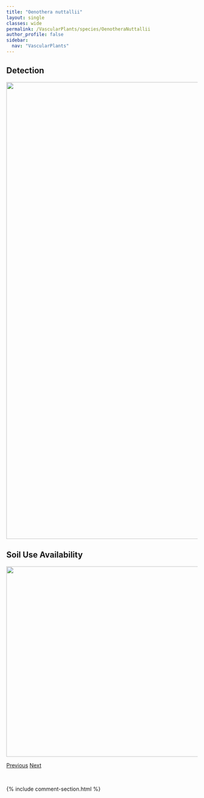 ```yaml
---
title: "Oenothera nuttallii"
layout: single
classes: wide
permalink: /VascularPlants/species/OenotheraNuttallii
author_profile: false
sidebar:
  nav: "VascularPlants"
---
```


<h2>Detection</h2>

<a href="https://drive.google.com/uc?export=view&id=1sM0TkfZM5Ywz7pKuIk2s3o45M3hwjDwv">
<img src="https://drive.google.com/uc?export=view&id=1sM0TkfZM5Ywz7pKuIk2s3o45M3hwjDwv" height = "1200" width = "800">
</a>


<h2>Soil Use Availability</h2>

<a href="https://drive.google.com/uc?export=view&id=1rfZ3ayUCf5K4mb8xqlGX3QmGlLYr9lBE">
<img src="https://drive.google.com/uc?export=view&id=1rfZ3ayUCf5K4mb8xqlGX3QmGlLYr9lBE" height = "500" width = "1000">
</a>


<a href="/DevelopmentWebsite/VascularPlants/species/OenotheraCespitosa" class="pagination--pager" title="Oenothera cespitosa">Previous</a> <a href="/DevelopmentWebsite/VascularPlants/species/OenotheraSerrulata" class="pagination--pager" title="Oenothera serrulata">Next</a>

<p>&nbsp;</p>

{% include comment-section.html %}
